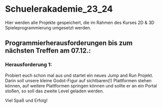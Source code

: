 # Schuelerakademie_23_24
Hier werden alle Projekte gespeichert, die im Rahmen des Kurses 2D & 3D Spieleprogrammierung umgesetzt werden.

## Programmierherausforderungen bis zum nächsten Treffen am 07.12.:

### Herausforderung 1:
Probiert euch schon mal aus und startet ein neues Jump and Run Projekt.
Darin soll unsere kleine Godot-Figur auf sichtbaren(!) Plattformen stehen können, auf weitere Plattformen springen können und sollte er an ein Portal stoßen, so soll das zweite Level geladen werden. 

Viel Spaß und Erfolg!